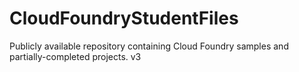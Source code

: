 CloudFoundryStudentFiles
========================

Publicly available repository containing Cloud Foundry samples and partially-completed projects.
v3
